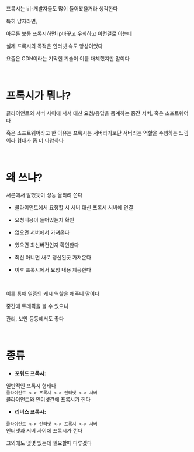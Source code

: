 프록시는 비-개발자들도 많이 들어봤을거라 생각한다

특히 남자라면,

아무튼 보통 프록시하면 ip바꾸고 우회하고 이런걸로 아는데

실제 프록시의 목적은 인터넷 속도 향상이었다

요즘은 CDN이라는 기막힌 기술이 이를 대체했지만 말이다

<br>


# 프록시가 뭐냐?

클라이언트와 서버 사이에 서서 대신 요청/응답을 중계하는 중간 서버, 혹은 소프트웨어다

혹은 소프트웨어라고 한 이유는 프록시는 서버라기보단 서버라는 역할을 수행하는 느낌이라 형태가 좀 더 다양하다

<br>

# 왜 쓰냐?

서론에서 말했듯이 성능 올리려 쓴다

- 클라이언트에서 요청할 시 서버 대신 프록시 서버에 연결

- 요청내용이 들어있는지 확인

- 없으면 서버에서 가져온다

- 있으면 최신버전인지 확인한다

- 최신 아니면 새로 갱신된곳 가져온다

- 이후 프록시에서 요청 내용 제공한다

<br>

이를 통해 일종의 캐시 역할을 해주니 말이다

중간에 트래픽을 볼 수 있으니

관리, 보안 등등에서도 좋다

<br>

# 종류

- **포워드 프록시:**

일반적인 프록시 형태다<br>
`클라이언트 <-> 프록시 <-> 인터넷 <-> 서버`<br>
클라이언트와 인터넷간에 프록시가 낀다

- **리버스 프록시:**

`클라이언트 <-> 인터넷 <-> 프록시 <-> 서버`<br>
인터넷과 서버 사이에 프록시가 낀다

그외에도 몇몇 있는데 필요할때 다루겠다

